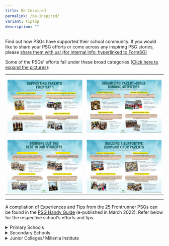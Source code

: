 ```yaml
---
title: Be Inspired
permalink: /be-inspired/
variant: tiptap
description: ""
---
```

<p>Find out how PSGs have supported their school community. If you would
like to share your PSG efforts or come across any inspiring PSG stories,
please <u>share them with us! (for internal info: hyperlinked to FormSG)</u>
</p>
<p>Some of the PSGs' efforts fall under these broad categories (<a href="https://drive.google.com/drive/folders/1sDBA2Jnc8QcDrpQ3vrNdS-95cYhGxt7I?usp=sharing" rel="noopener nofollow" target="_blank">Click here to expand the pictures</a>):</p>
<table style="minWidth: 50px">
<colgroup>
<col>
<col>
</colgroup>
<tbody>
<tr>
<td rowspan="1" colspan="1">
<p></p>
<div class="isomer-image-wrapper">
<img style="width: 100%" height="auto" width="100%" alt="" src="/images/Supporting_from_Day_1_F.jpg">
</div>
</td>
<td rowspan="1" colspan="1">
<p></p>
<div class="isomer-image-wrapper">
<img style="width: 100%" height="auto" width="100%" alt="" src="/images/Parent_Child_F.jpg">
</div>
</td>
</tr>
<tr>
<td rowspan="1" colspan="1">
<p></p>
<div class="isomer-image-wrapper">
<img style="width: 100%" height="auto" width="100%" alt="" src="/images/Bringing_out_the_best_F.jpg">
</div>
</td>
<td rowspan="1" colspan="1">
<p></p>
<div class="isomer-image-wrapper">
<img style="width: 100%" height="auto" width="100%" alt="" src="/images/Supportive_Community_F.jpg">
</div>
</td>
</tr>
</tbody>
</table>
<hr>
<p>A compilation of Experiences and Tips from the 25 Frontrunner PSGs can
be found in the <a href="https://drive.google.com/file/d/16XA47OJ77KPXLvDpA1xMfB3hX2e_YCq8/view" rel="noopener nofollow" target="_blank">PSG Handy Guide</a> (e-published
in March 2022). Refer below for the respective school's efforts and tips.</p>
<div data-type="detailGroup" class="isomer-accordion-group isomer-accordion isomer-accordion-white">
<details class="isomer-details">
<summary>Primary Schools</summary>
<div data-type="detailsContent" class="isomer-details-content">
<ul data-tight="true" class="tight">
<li>
<p>Ai Tong School - <a href="https://docs.google.com/presentation/d/1LrmoqdSd33sKR-a4x_SnXYYjE0B_EJyAgXY14WzUYko/present?slide=id.g11e997a432f_2_59" rel="noopener nofollow" target="_blank">Organising workshops for parents</a>
</p>
</li>
<li>
<p>Catholic High School (Primary) - <a href="https://docs.google.com/presentation/d/1vrXa-hVG2eS1oGnJ_6q2jkqTmBXeicwq8CwTLitGQCc/present?slide=id.g11e997a432f_2_59" rel="noopener nofollow" target="_blank">Building a positive kampung</a>
</p>
</li>
<li>
<p>CHIJ (Katong) Primary - <a href="https://docs.google.com/presentation/d/1F1S0iM_O09dtqv7bwcwQzkRqmuNlFeVN9OLEJuxmWCg/present?slide=id.g11e997a432f_2_59" rel="noopener nofollow" target="_blank">Providing timely support to parents</a>
</p>
</li>
<li>
<p>CHIJ St. Nicholas Girls School (Primary) - <a href="https://docs.google.com/presentation/d/1FnH-FL7TM00BJN1akzC9K30AWZkXOLIx3P4DL5ddCqo/present?slide=id.g11e997a432f_2_59" rel="noopener nofollow" target="_blank">Promoting parent-child bonding</a>
</p>
</li>
<li>
<p>Chongfu School - <a href="https://docs.google.com/presentation/d/1BoZZIvXKEnyRG5WGD64oPOFW-Ao7Gl7zbfDmXASdan4/present?slide=id.g11e997a432f_2_59" rel="noopener nofollow" target="_blank">Involving parents in school activities</a>
</p>
</li>
<li>
<p>Fengshan Primary School - <a href="https://docs.google.com/presentation/d/1BAQzV-F2WX7nCmEiXhOoWJITIpgxdk2t7QW2i3kC8Zs/present?slide=id.g11e997a432f_2_59" rel="noopener nofollow" target="_blank">Focusing on the students</a>
</p>
</li>
<li>
<p>Fuhua Primary School - <a href="https://docs.google.com/presentation/d/1CovKbd6OVigk2QNdlU4DcBUffh6wG20y7fERijPcevg/present?slide=id.g11e997a432f_2_59" rel="noopener nofollow" target="_blank">Fostering open and regular communication</a>
</p>
</li>
<li>
<p>Jing Shan Primary School - <a href="https://docs.google.com/presentation/d/1I_yzawCOTzBMqC2WWlCFTkkMcV9nQOwxGp3pnx-78kQ/present?slide=id.g11e997a432f_2_59" rel="noopener nofollow" target="_blank">Reinforcing what is practised in school</a>
</p>
</li>
<li>
<p>Maris Stella High School (Primary) - <a href="https://docs.google.com/presentation/d/1IXIG0aJNMEts8UPOlzamryqR1y627xATidJtvLJ6wcg/present" rel="noopener nofollow" target="_blank">Connecting with parents</a>
</p>
</li>
<li>
<p>Kong Hwa School - <a href="https://docs.google.com/presentation/d/1haKvr1owIBibIJR9Ml6ARcyjFKEj1Y5oKL_18WywdVk/present?slide=id.g11e997a432f_2_59" rel="noopener nofollow" target="_blank">Building a peer support system</a>
</p>
</li>
<li>
<p>Palm View Primary School - <a href="https://docs.google.com/presentation/d/1lBlJkGCm6tpavmavd8_lPRZoZVlPBiGCE25LUfdvwcA/present?slide=id.g11e997a432f_2_59" rel="noopener nofollow" target="_blank">Supporting parents in their journey</a>
</p>
</li>
<li>
<p>Rulang Primary School - <a href="https://docs.google.com/presentation/d/19ILxBTmumBl-7THacC0nuRR7AnKHcx44Ipnnbub6R-k/present?slide=id.g11e997a432f_2_71" rel="noopener nofollow" target="_blank">Facilitating effective conversations</a>
</p>
</li>
<li>
<p>Shuqun Primary School - <a href="https://docs.google.com/presentation/d/1E5DQeeshF2j1f5BSmg1_B_K1gBhED8HXBvYtxyUw7nQ/present" rel="noopener nofollow" target="_blank">Strengthening parent engagement</a>
</p>
</li>
<li>
<p>Tao Nan School - <a href="https://docs.google.com/presentation/d/14Guq0jF987HjZpmRD_tSBc1a6gFKeJFx2Is2st-VKn0/present?slide=id.g11e997a432f_2_59" rel="noopener nofollow" target="_blank">Customising support to parents</a>
</p>
</li>
<li>
<p>Yew Tee Primary School - <a href="https://docs.google.com/presentation/d/17EQKC4Co2rFxvWHGCVefLcKXA0J2hF_w6P-K05l6qhU/present?slide=id.g11e997a432f_2_59" rel="noopener nofollow" target="_blank">Building parents' knowledge</a>
</p>
</li>
</ul>
</div>
</details>
</div>
<div data-type="detailGroup" class="isomer-accordion-group isomer-accordion isomer-accordion-white">
<details class="isomer-details">
<summary>Secondary Schools</summary>
<div data-type="detailsContent" class="isomer-details-content">
<ul data-tight="true" class="tight">
<li>
<p>Admiralty Secondary School - <a href="https://docs.google.com/presentation/d/18IVlayhNLC_qxFAytg0H28udCF6JQSbDO_n1w-hPVRA/present?slide=id.g11e997a432f_2_59" rel="noopener nofollow" target="_blank">Creating a safe space for meaningful learning</a>
</p>
</li>
<li>
<p>Bowen Secondary School - <a href="https://docs.google.com/presentation/d/130NlVd21HFfmxLIVYVyeKdCeapmfMcJjRNxIIT9Hj5k/present?slide=id.g11e997a432f_2_59" rel="noopener nofollow" target="_blank">Raising awareness of mental well-being</a>
</p>
</li>
</ul>
<ul data-tight="true" class="tight">
<li>
<p>Catholic High School (Secondary) - <a href="https://docs.google.com/presentation/d/1vrXa-hVG2eS1oGnJ_6q2jkqTmBXeicwq8CwTLitGQCc/present?slide=id.g11e997a432f_2_59" rel="noopener nofollow" target="_blank">Building a positive kampung</a>
</p>
</li>
<li>
<p>CHIJ St. Nicholas Girls School (Secondary) - <a href="https://docs.google.com/presentation/d/1FnH-FL7TM00BJN1akzC9K30AWZkXOLIx3P4DL5ddCqo/present?slide=id.g11e997a432f_2_59" rel="noopener nofollow" target="_blank">Promoting parent-child bonding</a>
</p>
</li>
<li>
<p>Crest Secondary School - <a href="https://docs.google.com/presentation/d/15rzUOoM43fKZuYd0wEDFv_3cAA_xPIxn1lnrg_M5niI/present?slide=id.g11e997a432f_2_59" rel="noopener nofollow" target="_blank">Equipping parents to support their children</a>
</p>
</li>
<li>
<p>Jurong Secondary School - <a href="https://docs.google.com/presentation/d/1kzmkvB_unDmxjqZ5ThD12rejjTZVdM1p7smhG1EluUQ/present?slide=id.g11e997a432f_2_59" rel="noopener nofollow" target="_blank">Forming a close-knitted community</a>
</p>
</li>
<li>
<p>Maris Stella High School (Secondary) - <a href="https://docs.google.com/presentation/d/1IXIG0aJNMEts8UPOlzamryqR1y627xATidJtvLJ6wcg/present" rel="noopener nofollow" target="_blank">Connecting with parents</a>
</p>
</li>
<li>
<p>Ngee Ann Secondary School - <a href="https://docs.google.com/presentation/d/1XE8HPuVzuv49h_TzyQU1hAZYGMh3IH7mlAkyNqP4gQ4/present" rel="noopener nofollow" target="_blank">Organising different activities for various parents</a>
</p>
</li>
<li>
<p>Presbyterian High School - <a href="https://docs.google.com/presentation/d/1iwAByX-sQ-PAUgMlmhXsB9_kG15eTuiV8A08oBimzuE/present?slide=id.g11e997a432f_2_59" rel="noopener nofollow" target="_blank">Building a circle of support</a>
</p>
</li>
<li>
<p>School of the Arts - <a href="https://docs.google.com/presentation/d/1XYlDTywae7TJPyX-Hpive3m79ckiU1h2DXPMnPM6SSk/present?slide=id.g11e997a432f_2_59" rel="noopener nofollow" target="_blank">Planning parent-child bonding activities</a>
</p>
</li>
<li>
<p>Temasek Secondary School - <a href="https://docs.google.com/presentation/d/1yABrWFsmKSuGpJI1l0n2KUjNElIWoMvkngemovc4NHM/present?slide=id.g11e997a432f_2_59" rel="noopener nofollow" target="_blank">Reducing stigma of mental well-being</a>
</p>
</li>
<li>
<p>Yuan Ching Secondary School - <a href="https://docs.google.com/presentation/d/1kUP7AGU9PzhDk4Rfl6CRNUP26NGPJjrbgTkdkFXUiHw/present?slide=id.g11e997a432f_2_59" rel="noopener nofollow" target="_blank">Establishing a buddy system for stakeholders</a>
</p>
</li>
</ul>
</div>
</details>
</div>
<div data-type="detailGroup" class="isomer-accordion-group isomer-accordion isomer-accordion-white">
<details class="isomer-details">
<summary>Junior Colleges/ Millenia Institute</summary>
<div data-type="detailsContent" class="isomer-details-content">
<ul data-tight="true" class="tight">
<li>
<p>Victoria Junior College - <a href="https://docs.google.com/presentation/d/1PKvakjeIbI7cD1KQ4oBzUQqDM-GdBAytNurExFvfTF0/present?slide=id.g11e997a432f_2_59" rel="noopener nofollow" target="_blank">Working with parents and alumni</a>
</p>
</li>
</ul>
</div>
</details>
</div>
<p></p>